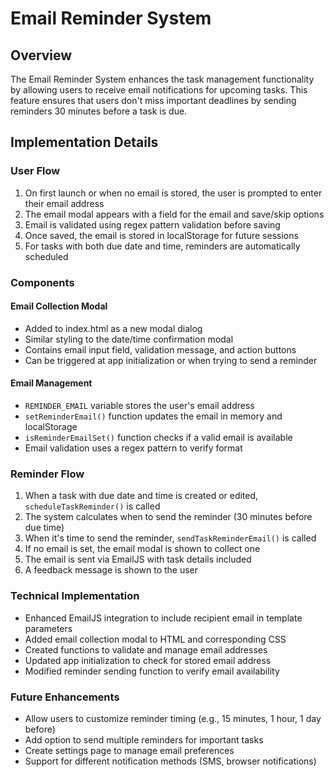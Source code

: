 # Email Reminder System

## Overview
The Email Reminder System enhances the task management functionality by allowing users to receive email notifications for upcoming tasks. This feature ensures that users don't miss important deadlines by sending reminders 30 minutes before a task is due.

## Implementation Details

### User Flow
1. On first launch or when no email is stored, the user is prompted to enter their email address
2. The email modal appears with a field for the email and save/skip options
3. Email is validated using regex pattern validation before saving
4. Once saved, the email is stored in localStorage for future sessions
5. For tasks with both due date and time, reminders are automatically scheduled

### Components

#### Email Collection Modal
- Added to index.html as a new modal dialog
- Similar styling to the date/time confirmation modal
- Contains email input field, validation message, and action buttons
- Can be triggered at app initialization or when trying to send a reminder

#### Email Management
- `REMINDER_EMAIL` variable stores the user's email address
- `setReminderEmail()` function updates the email in memory and localStorage
- `isReminderEmailSet()` function checks if a valid email is available
- Email validation uses a regex pattern to verify format

### Reminder Flow
1. When a task with due date and time is created or edited, `scheduleTaskReminder()` is called
2. The system calculates when to send the reminder (30 minutes before due time)
3. When it's time to send the reminder, `sendTaskReminderEmail()` is called
4. If no email is set, the email modal is shown to collect one
5. The email is sent via EmailJS with task details included
6. A feedback message is shown to the user

### Technical Implementation
- Enhanced EmailJS integration to include recipient email in template parameters
- Added email collection modal to HTML and corresponding CSS
- Created functions to validate and manage email addresses
- Updated app initialization to check for stored email address
- Modified reminder sending function to verify email availability

### Future Enhancements
- Allow users to customize reminder timing (e.g., 15 minutes, 1 hour, 1 day before)
- Add option to send multiple reminders for important tasks
- Create settings page to manage email preferences
- Support for different notification methods (SMS, browser notifications)
